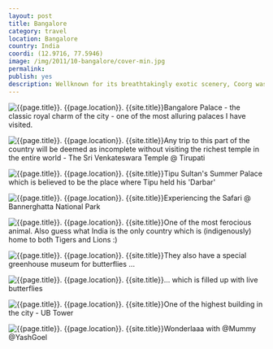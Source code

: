 ```yaml
---
layout: post
title: Bangalore
category: travel
location: Bangalore
country: India
coordi: (12.9716, 77.5946)
image: /img/2011/10-bangalore/cover-min.jpg
permalink:
publish: yes
description: Wellknown for its breathtakingly exotic scenery, Coorg was also famously called as the "Scotland of India" by the Britishers. It is famous for its Coffee plantations. Since Papa was based in Bangalore, we drove to Coorg via Mysore.
---
```

<!-- http://compressjpeg.com -->
<!-- http://compressimage.toolur.com/ 1024, 400-->
<p class="center"><img src="{{site.baseurl}}/img/2011/10-bangalore/cover.jpg" alt="{{page.title}}. {{page.location}}. {{site.title}}" title="{{page.title}}">Bangalore Palace - the classic royal charm of the city - one of the most alluring palaces I have visited.</p>

<p class="center"><img src="{{site.baseurl}}/img/2011/10-bangalore/1.jpg" alt="{{page.title}}. {{page.location}}. {{site.title}}" title="{{page.title}}">Any trip to this part of the country will be deemed as incomplete without visiting the richest temple in the entire world - The Sri Venkateswara Temple @ Tirupati</p>

<p class="center"><img src="{{site.baseurl}}/img/2011/10-bangalore/2.jpg" alt="{{page.title}}. {{page.location}}. {{site.title}}" title="{{page.title}}">Tipu Sultan's Summer Palace which is believed to be the place where Tipu held his 'Darbar'</p>

<p class="center"><img src="{{site.baseurl}}/img/2011/10-bangalore/3.jpg" alt="{{page.title}}. {{page.location}}. {{site.title}}" title="{{page.title}}">Experiencing the Safari @ Bannerghatta National Park
</p>

<p class="center"><img src="{{site.baseurl}}/img/2011/10-bangalore/4.jpg" alt="{{page.title}}. {{page.location}}. {{site.title}}" title="{{page.title}}">One of the most ferocious animal. Also guess what India is the only country which is (indigenously) home to both Tigers and Lions :)</p>

<p class="center"><img src="{{site.baseurl}}/img/2011/10-bangalore/5.jpg" alt="{{page.title}}. {{page.location}}. {{site.title}}" title="{{page.title}}">They also have a special greenhouse museum for butterflies ...</p>

<p class="center"><img src="{{site.baseurl}}/img/2011/10-bangalore/6.jpg" alt="{{page.title}}. {{page.location}}. {{site.title}}" title="{{page.title}}">... which is filled up with live butterflies</p>

<p class="center"><img src="{{site.baseurl}}/img/2011/10-bangalore/7.jpg" alt="{{page.title}}. {{page.location}}. {{site.title}}" title="{{page.title}}">One of the highest building in the city - UB Tower</p>

<p class="center"><img src="{{site.baseurl}}/img/2011/10-bangalore/8.jpg" alt="{{page.title}}. {{page.location}}. {{site.title}}" title="{{page.title}}">Wonderlaaa with @Mummy @YashGoel</p>
